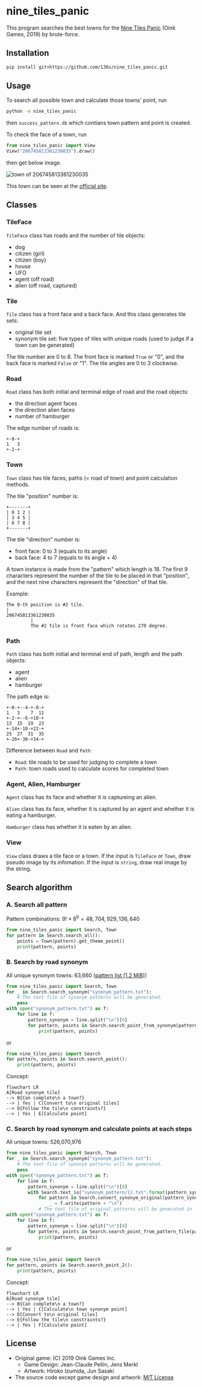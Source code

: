 # nine_tiles_panic

This program searches the best towns for the [Nine Tiles Panic](https://oinkgames.com/en/games/analog/nine-tiles-panic/) (Oink Games, 2019) by brute-force.

## Installation

```bash
pip install git+https://github.com/136s/nine_tiles_panic.git
```

## Usage

To search all possible town and calculate those towns' point, run

```bash
python -m nine_tiles_panic
```

then `success_pattern.db` which contians town pattern and point is created.

To check the face of a town, run

```python
from nine_tiles_panic import View
View("206745813361230035").draw()
```

then get below image.

![town of 206745813361230035](./docs/imgs/town_206745813361230035.png)

This town can be seen at the [official site](https://oinkgames.com/images/description/nine-tiles-panic/image02.jpg).

## Classes

### TileFace

`TileFace` class has roads and the number of tile objects:

- dog
- citizen (girl)
- citizen (boy)
- house
- UFO
- agent (off road)
- alien (off road, captured)

### Tile

`Tile` class has a front face and a back face.
And this class generates tile sets:

- original tile set
- synonym tile set: five types of tiles with unique roads (used to judge if a town can be generated)

The tile number are 0 to 8.
The front face is marked `True` or "0", and the back face is marked `False` or "1".
The tile angles are 0 to 3 clockwise.

### Road

`Road` class has both initial and terminal edge of road and the road objects:

- the direction agent faces
- the direction alien faces
- number of hamburger

The edge number of roads is:

``` text
+-0-+
1   3
+-2-+
```

### Town

`Town` class has tile faces, paths (= road of town) and point calculation methods.

The tile "position" number is:

``` text
+-------+
| 0 1 2 |
| 3 4 5 |
| 6 7 8 |
+-------+
```

The tile "direction" number is:

- front face: 0 to 3 (equals to its angle)
- back face: 4 to 7 (equals to its angle + 4)

A town instance is made from the "pattern" which length is 18.
The first 9 characters represent the number of the tile to be placed in that "position", and the next nine characters represent the "direction" of that tile.

Example:

``` text
The 0-th position is #2 tile.
|
206745813361230035
         |
         The #2 tile is front face which rotates 270 degree.
```

### Path

`Path` class has both initial and terminal end of path, length and the path objects:

- agent
- alien
- hamburger

The path edge is:

``` text
+-0-+--4-+-8-+
1   3    7  11
+-2-+--6-+10-+
13  15  19  23
+-14+-18-+22-+
25  27  31  35
+-26+-30-+34-+
```

Difference between `Road` and `Path`:

- `Road`: tile roads to be used for judging to complete a town
- `Path`: town roads used to calculate scores for completed town

### Agent, Alien, Hamburger

`Agent` class has its face and whether it is captureing an alien.

`Alien` class has its face, whether it is captured by an agent and whether it is eating a hamburger.

`Hamburger` class has whether it is eaten by an alien.

### View

`View` class draws a tile face or a town.
If the input is `TileFace` or `Town`, draw pseudo image by its infomation.
If the input is `string`, draw real image by the string.

## Search algorithm

### A. Search all pattern

Pattern combinations: $9!\times8^9 = 48{,}704{,}929{,}136{,}640$

```python
from nine_tiles_panic import Search, Town
for pattern in Search.search_all():
    points = Town(pattern).get_theme_point()
    print(pattern, points)
```

### B. Search by road synonym

All unique synonym towns: 63,660 ([pattern list (1.2 MiB)](./tests/expected/synonym_pattern.txt))

```python
from nine_tiles_panic import Search, Town
for _ in Search.search_synonym("synonym_pattern.txt"):
    # The text file of synonym patterns will be generated.
    pass
with open("synonym_pattern.txt") as f:
    for line in f:
        pattern_synonym = line.split("\n")[0]
        for pattern, points in Search.search_point_from_synonym(pattern_synonym):
            print(pattern, points)
```

or

```python
from nine_tiles_panic import Search
for pattern, points in Search.search_point():
    print(pattern, points)
```

Concept:

```mermaid
flowchart LR
A[Road synonym tile] 
--> B{Can complete\n a town?} 
--> | Yes | C[Convert to\n original tiles]
--> D{Follow the tile\n constraints?} 
--> | Yes | E[Calculate point]
```

### C. Search by road synonym and calculate points at each steps

All unique towns: 526,070,976

```python
from nine_tiles_panic import Search, Town
for _ in Search.search_synonym("synonym_pattern.txt"):
    # The text file of synonym patterns will be generated.
    pass
with open("synonym_pattern.txt") as f:
    for line in f:
        pattern_synonym = line.split("\n")[0]
        with Search.text_io("synonym_pattern/{}.txt".format(pattern_synonym)) as f:
            for pattern in Search.convert_synonym_original(pattern_synonym):
                _ = f.write(pattern + "\n")
            # The text file of original patterns will be generated in `{pattern_synonym}.txt`.
with open("synonym_pattern.txt") as f:
    for line in f:
        pattern_synonym = line.split("\n")[0]
        for pattern, points in Search.search_point_from_pattern_file(pattern_synonym):
            print(pattern, points)
```

or

```python
from nine_tiles_panic import Search
for pattern, points in Search.search_point_2():
    print(pattern, points)
```

Concept:

```mermaid
flowchart LR
A[Road synonym tile] 
--> B{Can complete\n a town?} 
--> | Yes | C[Calculate\n town synonym point]
--> D[Convert to\n original tiles]
--> E{Follow the tile\n constraints?} 
--> | Yes | F[Calculate point]
```

## License

- Original game: (C) 2019 Oink Games Inc.
  - Game Design: Jean-Claude Pellin, Jens Merkl
  - Artwork: Hiroko Izumida, Jun Sasaki
- The source code except game design and artwork: [MIT License](LICENSE)
